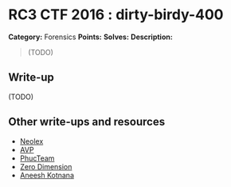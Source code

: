 # RC3 CTF 2016 : dirty-birdy-400

**Category:** Forensics
**Points:**
**Solves:**
**Description:**

> (TODO)

## Write-up

(TODO)

## Other write-ups and resources

* [Neolex](https://neol3x.wordpress.com/2016/11/21/dirty-birdyforensics400ptsrc3ctf/)
* [AVP](http://notes.avp42.com/ctf/rc3-2016/2016/11/21/rc3-2016-forensics-400.html)
* [PhucTeam](https://phucteam.wordpress.com/2016/11/23/rc3-ctf-forensic-400-dirt-bird/)
* [Zero Dimension](http://lauricesite.blogspot.tw/2016/11/2016-rc3-writeup-dirty-bird-forensic-400.html)
* [Aneesh Kotnana](https://github.com/Alaska47/RC3CTF-2016-Writeups/tree/master/forensics/400-Dirty-Birdy)
